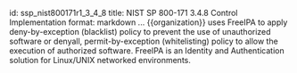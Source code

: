id: ssp_nist800171r1_3_4_8
title: NIST SP 800-171 3.4.8 Control Implementation
format: markdown
...
{{organization}} uses FreeIPA to apply deny-by-exception (blacklist) policy to prevent the use of unauthorized software or denyall, permit-by-exception (whitelisting) policy to allow the execution of authorized software. FreeIPA is an Identity and Authentication solution for Linux/UNIX networked environments.

